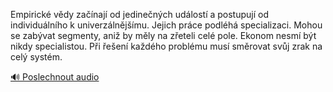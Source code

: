 
Empirické vědy začínají od jedinečných událostí a postupují od individuálního k univerzálnějšímu. Jejich práce podléhá specializaci. Mohou se zabývat segmenty, aniž by měly na zřeteli celé pole. Ekonom nesmí být nikdy specialistou. Při řešení každého problému musí směrovat svůj zrak na celý systém.

[🔊 Poslechnout audio](/data/7-paragraphs/audio/chapter_23/para_001-Empirick-vdy-zanaj-od-jedinench-udlost-a.mp3)
